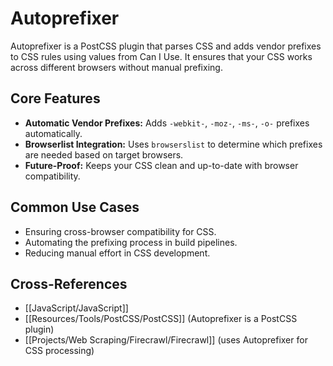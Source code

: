 # Autoprefixer

Autoprefixer is a PostCSS plugin that parses CSS and adds vendor prefixes to CSS rules using values from Can I Use. It ensures that your CSS works across different browsers without manual prefixing.

## Core Features

*   **Automatic Vendor Prefixes:** Adds `-webkit-`, `-moz-`, `-ms-`, `-o-` prefixes automatically.
*   **Browserlist Integration:** Uses `browserslist` to determine which prefixes are needed based on target browsers.
*   **Future-Proof:** Keeps your CSS clean and up-to-date with browser compatibility.

## Common Use Cases

*   Ensuring cross-browser compatibility for CSS.
*   Automating the prefixing process in build pipelines.
*   Reducing manual effort in CSS development.

## Cross-References

*   [[JavaScript/JavaScript]]
*   [[Resources/Tools/PostCSS/PostCSS]] (Autoprefixer is a PostCSS plugin)
*   [[Projects/Web Scraping/Firecrawl/Firecrawl]] (uses Autoprefixer for CSS processing)